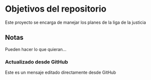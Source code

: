 # Objetivos del repositorio

Este proyecto se encarga de manejar los planes de la liga de la justicia


## Notas
Pueden hacer lo que quieran...

### Actualizado desde GitHub 
Este es un mensaje editado directamente desde GitHub 
